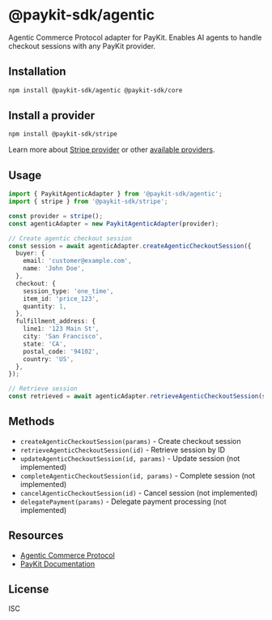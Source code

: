 # @paykit-sdk/agentic

Agentic Commerce Protocol adapter for PayKit. Enables AI agents to handle checkout sessions with any PayKit provider.

## Installation

```bash
npm install @paykit-sdk/agentic @paykit-sdk/core
```

## Install a provider

```bash
npm install @paykit-sdk/stripe
```

Learn more about [Stripe provider](../../stripe/README.md) or other [available providers](../../README.md#providers).

## Usage

```typescript
import { PaykitAgenticAdapter } from '@paykit-sdk/agentic';
import { stripe } from '@paykit-sdk/stripe';

const provider = stripe();
const agenticAdapter = new PaykitAgenticAdapter(provider);

// Create agentic checkout session
const session = await agenticAdapter.createAgenticCheckoutSession({
  buyer: {
    email: 'customer@example.com',
    name: 'John Doe',
  },
  checkout: {
    session_type: 'one_time',
    item_id: 'price_123',
    quantity: 1,
  },
  fulfillment_address: {
    line1: '123 Main St',
    city: 'San Francisco',
    state: 'CA',
    postal_code: '94102',
    country: 'US',
  },
});

// Retrieve session
const retrieved = await agenticAdapter.retrieveAgenticCheckoutSession(session.id);
```

## Methods

- `createAgenticCheckoutSession(params)` - Create checkout session
- `retrieveAgenticCheckoutSession(id)` - Retrieve session by ID
- `updateAgenticCheckoutSession(id, params)` - Update session (not implemented)
- `completeAgenticCheckoutSession(id, params)` - Complete session (not implemented)
- `cancelAgenticCheckoutSession(id)` - Cancel session (not implemented)
- `delegatePayment(params)` - Delegate payment processing (not implemented)

## Resources

- [Agentic Commerce Protocol](https://github.com/agentic-commerce)
- [PayKit Documentation](../../README.md)

## License

ISC
